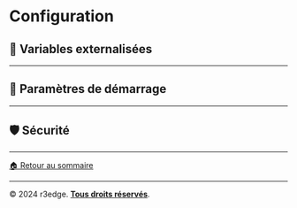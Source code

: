# Configuration

## 🔹 Variables externalisées


---

## 🔹 Paramètres de démarrage


---

## 🛡️ Sécurité

---
[🏠 Retour au sommaire](index.md)

---
© 2024 r3edge. [**Tous droits réservés**](../LICENSE).